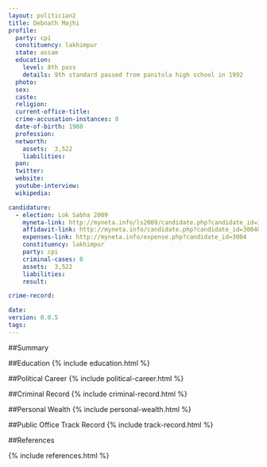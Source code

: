 ```yaml
---
layout: politician2
title: Debnath Majhi
profile: 
  party: cpi
  constituency: lakhimpur
  state: assam
  education: 
    level: 8th pass
    details: 9th standard passed from panitola high school in 1992
  photo: 
  sex: 
  caste: 
  religion: 
  current-office-title: 
  crime-accusation-instances: 0
  date-of-birth: 1980
  profession: 
  networth: 
    assets:  3,522
    liabilities: 
  pan: 
  twitter: 
  website: 
  youtube-interview: 
  wikipedia: 

candidature: 
  - election: Lok Sabha 2009
    myneta-link: http://myneta.info/ls2009/candidate.php?candidate_id=3004
    affidavit-link: http://myneta.info/candidate.php?candidate_id=3004&scan=original
    expenses-link: http://myneta.info/expense.php?candidate_id=3004
    constituency: lakhimpur 
    party: cpi
    criminal-cases: 0
    assets:  3,522
    liabilities: 
    result:  

crime-record: 

date: 
version: 0.0.5
tags: 
---
```

##Summary


##Education
{% include education.html %}


##Political Career
{% include political-career.html %}


##Criminal Record
{% include criminal-record.html %}


##Personal Wealth
{% include personal-wealth.html %}


##Public Office Track Record
{% include track-record.html %}


##References


{% include references.html %}